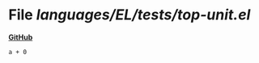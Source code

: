 # File _languages/EL/tests/top-unit.el_
**[GitHub](https://github.com/softlang/yas/blob/master/languages/EL/tests/top-unit.el)**
```
a + 0
```
